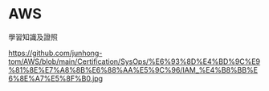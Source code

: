 # AWS   
學習知識及證照

https://github.com/junhong-tom/AWS/blob/main/Certification/SysOps/%E6%93%8D%E4%BD%9C%E9%81%8E%E7%A8%8B%E6%88%AA%E5%9C%96/IAM_%E4%B8%BB%E6%8E%A7%E5%8F%B0.jpg
